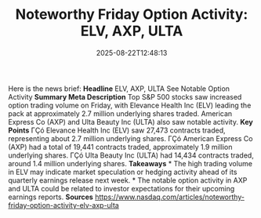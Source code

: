﻿---
title: "Noteworthy Friday Option Activity: ELV, AXP, ULTA"
date: "2025-08-22T12:48:13"
category: "Markets"
summary: ""
slug: "noteworthy friday option activity elv axp ulta"
source_urls:
  - "https://www.nasdaq.com/articles/noteworthy-friday-option-activity-elv-axp-ulta"
seo:
  title: "Noteworthy Friday Option Activity: ELV, AXP, ULTA | Hash n Hedge"
  description: ""
  keywords: ["news", "markets", "brief"]
---
Here is the news brief:  **Headline** ELV, AXP, ULTA See Notable Option Activity  **Summary Meta Description** Top S&P 500 stocks saw increased option trading volume on Friday, with Elevance Health Inc (ELV) leading the pack at approximately 2.7 million underlying shares traded. American Express Co (AXP) and Ulta Beauty Inc (ULTA) also saw notable activity.  **Key Points**  ΓÇó Elevance Health Inc (ELV) saw 27,473 contracts traded, representing about 2.7 million underlying shares. ΓÇó American Express Co (AXP) had a total of 19,441 contracts traded, approximately 1.9 million underlying shares. ΓÇó Ulta Beauty Inc (ULTA) had 14,434 contracts traded, around 1.4 million underlying shares.  **Takeaways**  * The high trading volume in ELV may indicate market speculation or hedging activity ahead of its quarterly earnings release next week. * The notable option activity in AXP and ULTA could be related to investor expectations for their upcoming earnings reports.  **Sources** https://www.nasdaq.com/articles/noteworthy-friday-option-activity-elv-axp-ulta 
